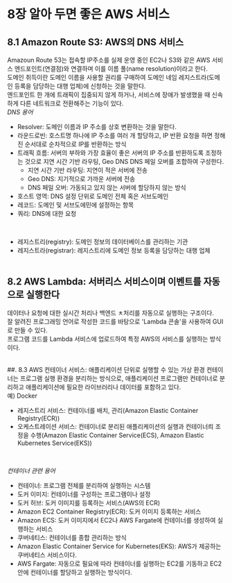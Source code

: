 # 8장 알아 두면 좋은 AWS 서비스
## 8.1 Amazon Route S3: AWS의 DNS 서비스
Amazoun Route 53는 접속할 IP주소를 실제 운영 중인 EC2나 S3와 같은 AWS 서비스 엔드포인트(연결점)와 연결하며 이를 이름 풀(name resolution)이라고 한다.</br>
도메인 취득이란 도메인 이름을 사용할 권리를 구매하여 도메인 네임 레지스트라(도메인 등록을 담당하는 대행 업체)에 신청하는 것을 말한다.</br>
엔드포인트 한 개에 트래픽이 집중되지 않게 하거나, 서비스에 장애가 발생했을 때 신속하게 다른 네트워크로 전환해주는 기능이 있다.</br>
<i>DNS 용어</i>
</br>
* Resolver: 도메인 이름과 IP 주소를 상호 변환하는 것을 말한다.
* 라운드로빈: 호스트명 하나에 IP 주소를 여러 개 할당하고, IP 반환 요청을 하면 정해진 순서대로 순차적으로 IP를 반환하는 방식
* 트래픽 흐름: 서버의 부하와 가장 효율이 좋은 서버의 IP 주소를 반환하도록 조정하는 것으로 지연 시간 기반 라우팅, Geo DNS DNS 페일 오버를 조합하여 구성한다.
  * 지연 시간 기반 라우팅: 지연이 적은 서버에 전송
  * Geo DNS: 지기적으로 가까운 서버에 전송
  * DNS 페일 오버: 가동되고 있지 않는 서버에 할당하지 않는 방식
 * 호스트 영역: DNS 설정 단위로 도메인 전체 혹은 서브도메인
 * 레코드: 도메인 및 서브도에민에 설정하는 항목
 * 쿼리: DNS에 대한 요청
 </br>
 
 * 레지스트리(registry): 도메인 정보의 데이터베이스를 관리하는 기관
 * 레지스트라(registrar): 레지스트리에 도메인 정보 등록을 담당하는 대행 업체
</br></br>

## 8.2 AWS Lambda: 서버리스 서비스이며 이벤트를 자동으로 실행한다
데이터나 요청에 대한 실시간 처리나 백엔드 ㅊ처리를 자동으로 실행하는 구조이다.</br>
잘 알려진 프로그래밍 언어로 작성한 코드를 바탕으로 'Lambda 콘솔'을 사용하여 GUI로 만들 수 있다.</br>
프로그램 코드를 Lambda 서비스에 업로드하여 특정 AWS의 서비스를 실행하는 방식이다.
</br></br>

##. 8.3 AWS 컨테이너 서비스: 애플리케이션 단위로 실행할 수 있는 가상 환경
컨테이너는 프로그램 실행 환경을 분리하는 방식으로, 애플리케이션 프로그램만 컨테이너로 분리하고 애플리케이션에 필요한 라이브러리나 데이터를 포함하고 있다.</br>
예) Docker</br>
* 레지스트리 서비스: 컨테이너를 배치, 관리(Amazon Elastic Container Registry(ECR))
* 오케스트레이션 서비스: 컨테이너로 분리된 애플리케이션의 실행과 컨테이너릐 조정을 수행(Amazon Elastic Container Service(ECS), Amazon Elastic Kubernetes Service(EKS))
</br>

<i>컨테이너 관련 용어</i>
</br>
* 컨테이너: 프로그램 전체를 분리하여 실행하는 시스템
* 도커 이미지: 컨테이너를 구성하는 프로그램이나 설정
* 도커 허브: 도커 이미지를 등록하는 서비스(AWS의 ECR)
* Amazon EC2 Container Registry(ECR): 도커 이미지 등록하는 서비스
* Amazon ECS: 도커 이미지에서 EC2나 AWS Fargate에 컨테이너를 생성하여 실행하는 서비스
* 쿠버네티스: 컨테이너를 종합 관리하는 방식
* Amazon Elastic Container Service for Kubernetes(EKS): AWS가 제공하는 쿠버네티스 서비스이다.
* AWS Fargate: 자동으로 필요에 따라 컨테이너를 실행하는 EC2를 기동하고 EC2 안에 컨테이너를 할당하고 실행하는 방식이다.
</br></br></br></br>
